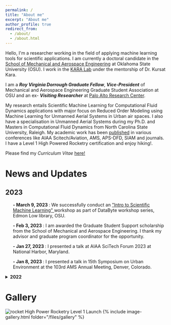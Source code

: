 ```yaml
---
permalink: /
title: "About me"
excerpt: "About me"
author_profile: true
redirect_from: 
  - /about/
  - /about.html
---
```


Hello, I'm a researcher working in the field of applying machine learning tools for scientific applications. I am currently a doctoral candidate in the [School of Mechanical and Aerospace Engineering](https://ceat.okstate.edu/mae) at Oklahoma State University (OSU). I work in the [KARA Lab](https://www.kursatkara.com) under the mentorship of Dr. Kursat Kara. 

I am a **_Roy Virginia Dorrough Graduate Fellow_**, **_Vice-President_** of Mechanical and Aerospace Engineering Graduate Student Association at OSU and an ex- **_Visiting Researcher_** at [Palo Alto Research Center](https://www.parc.com). 

My research entails Scientific Machine Learning for Computational Fluid Dynamics applications with major focus on Reduced Order Modeling using Machine Learning for Unmanned Aerial Systems in Urban air spaces. I also have a specialisation in Unmanned Aerial Systems during my Ph.D. and Masters in Computational Fluid Dynamics from North Carolina State University, Raleigh. My academic work has been [published](publications) in various conferences like AIAA Scitech/Aviation, AMS, APS-DFD, SIAM and journals. I have a Level 1 High Powered Rocketry certification and enjoy hiking!.   

Please find my _Curriculum Vitae_ [here!](/files/My_CV_latest.pdf)



News and Updates
====== 
## 2023
<ul> <b>- March 9, 2023 </b> : We successfully conduct an <a href="https://okstate.libcal.com/event/10338149">"Intro to Scientific Machine Learning" </a> workshop as part of DataByte workshop series, Edmon Low library, OSU.</ul> 
<ul> <b>- Feb 3, 2023 </b> : I am awarded the Graduate Student Support scholarship from the School of Mechanical and Aerospace Engineering. I thank my advisor and graduate program coordinator for the opportunity.</ul>
<ul> <b>- Jan 27, 2023 </b> : I presented a talk at AIAA SciTech Forum 2023 at National Harbor, Maryland.</ul>
<ul> <b>- Jan 8, 2023 </b> : I presented a talk in 15th Symposium on Urban Environment at the 103rd AMS Annual Meeting, Denver, Colorado.</ul>


<details>
  <summary><b>2022</b></summary>
    <ul> <b>- Dec, 2022</b> : I complete my tenure as visiting researcher at the fabled <a href="https://www.parc.com/">Palo Alto Research Center </a> at Stanford Research Park, Palo Alto, California.
</ul>

  <ul> <b>- Nov 21, 2022</b> : I was awarded J.Roy and Virginia Dorrough Distinguished Graduate Fellowship from <a href="https://ceat.okstate.edu/">College of Engineering Architecture and Technology</a>, Oklahoma State University.</ul>

    <ul> <b>- Nov 13, 2022</b> : I successfully complete my level 1 high powered rocketry launch. Thank you, OSU Space Cowboys and <a href="https://www.kloudbusters.org/"> Kloudbusters. </a> </ul>


    <ul> <b>- Aug, 2022</b> : I complete my internship as Scientific Machine Learning Researcher at <a href="https://www.parc.com/">Palo Alto Research Center </a>, Palo Alto, California. </ul>

</details>


Gallery
======

 <image src="/files/rocket.gif" alt="rocket"/>
High Power Rocketry Level 1 Launch
{% include image-gallery.html folder="/files/gallery" %}
